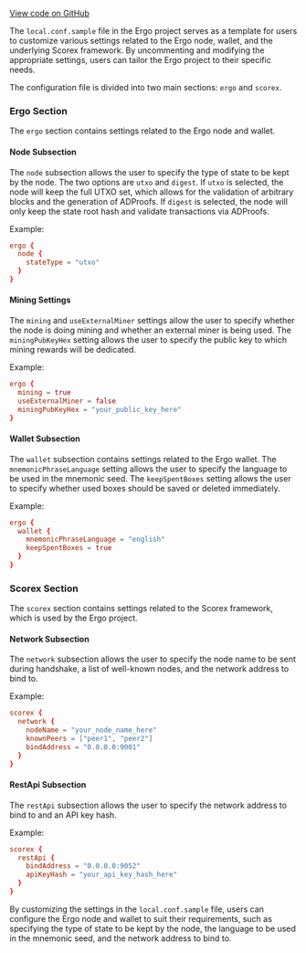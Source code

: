 [View code on GitHub](https://github.com/ergoplatform/ergo/.autodoc/docs/json/target/scala-2.12/classes/samples)

The `local.conf.sample` file in the Ergo project serves as a template for users to customize various settings related to the Ergo node, wallet, and the underlying Scorex framework. By uncommenting and modifying the appropriate settings, users can tailor the Ergo project to their specific needs.

The configuration file is divided into two main sections: `ergo` and `scorex`.

### Ergo Section

The `ergo` section contains settings related to the Ergo node and wallet.

#### Node Subsection

The `node` subsection allows the user to specify the type of state to be kept by the node. The two options are `utxo` and `digest`. If `utxo` is selected, the node will keep the full UTXO set, which allows for the validation of arbitrary blocks and the generation of ADProofs. If `digest` is selected, the node will only keep the state root hash and validate transactions via ADProofs.

Example:

```conf
ergo {
  node {
    stateType = "utxo"
  }
}
```

#### Mining Settings

The `mining` and `useExternalMiner` settings allow the user to specify whether the node is doing mining and whether an external miner is being used. The `miningPubKeyHex` setting allows the user to specify the public key to which mining rewards will be dedicated.

Example:

```conf
ergo {
  mining = true
  useExternalMiner = false
  miningPubKeyHex = "your_public_key_here"
}
```

#### Wallet Subsection

The `wallet` subsection contains settings related to the Ergo wallet. The `mnemonicPhraseLanguage` setting allows the user to specify the language to be used in the mnemonic seed. The `keepSpentBoxes` setting allows the user to specify whether used boxes should be saved or deleted immediately.

Example:

```conf
ergo {
  wallet {
    mnemonicPhraseLanguage = "english"
    keepSpentBoxes = true
  }
}
```

### Scorex Section

The `scorex` section contains settings related to the Scorex framework, which is used by the Ergo project.

#### Network Subsection

The `network` subsection allows the user to specify the node name to be sent during handshake, a list of well-known nodes, and the network address to bind to.

Example:

```conf
scorex {
  network {
    nodeName = "your_node_name_here"
    knownPeers = ["peer1", "peer2"]
    bindAddress = "0.0.0.0:9001"
  }
}
```

#### RestApi Subsection

The `restApi` subsection allows the user to specify the network address to bind to and an API key hash.

Example:

```conf
scorex {
  restApi {
    bindAddress = "0.0.0.0:9052"
    apiKeyHash = "your_api_key_hash_here"
  }
}
```

By customizing the settings in the `local.conf.sample` file, users can configure the Ergo node and wallet to suit their requirements, such as specifying the type of state to be kept by the node, the language to be used in the mnemonic seed, and the network address to bind to.
